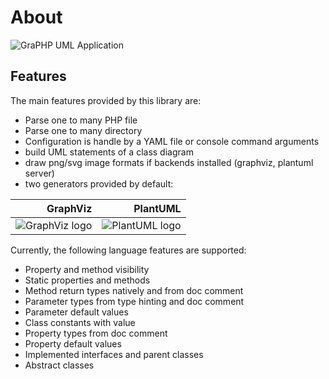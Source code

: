 <!-- markdownlint-disable MD013 -->
# About

![GraPHP UML Application](./app.graphviz.svg)

## Features

The main features provided by this library are:

* Parse one to many PHP file
* Parse one to many directory
* Configuration is handle by a YAML file or console command arguments
* build UML statements of a class diagram
* draw png/svg image formats if backends installed (graphviz, plantuml server)
* two generators provided by default:

| GraphViz                                     | PlantUML                                     |
|---------------------------------------------:|---------------------------------------------:|
| ![GraphViz logo](./images/graphviz_logo.png) | ![PlantUML logo](./images/plantuml_logo.png) |

Currently, the following language features are supported:

* Property and method visibility
* Static properties and methods
* Method return types natively and from doc comment
* Parameter types from type hinting and doc comment
* Parameter default values
* Class constants with value
* Property types from doc comment
* Property default values
* Implemented interfaces and parent classes
* Abstract classes

